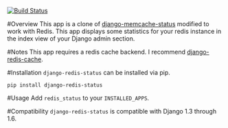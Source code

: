 [![Build Status](https://travis-ci.org/nicholasserra/django-redis-status.svg?branch=master)](https://travis-ci.org/nicholasserra/django-redis-status)

#Overview
This app is a clone of [django-memcache-status](https://github.com/bartTC/django-memcache-status) modified to work with Redis. This app displays some statistics for your redis instance in the index view of your Django admin section.


#Notes
This app requires a redis cache backend. I recommend [django-redis-cache](https://github.com/sebleier/django-redis-cache).

#Installation
`django-redis-status` can be installed via pip.

```
pip install django-redis-status
```

#Usage
Add `redis_status` to your `INSTALLED_APPS`.

#Compatibility
`django-redis-status` is compatible with Django 1.3 through 1.6.
